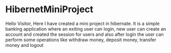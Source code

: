 # HibernetMiniProject
Hello Visitor, Here I have created a mini project in hibernate. It is a simple banking application where an exiting user can login, new user can create an account and created the session for users and also after login the user can perform some operations like withdraw money, deposit money, transfer money and logout

